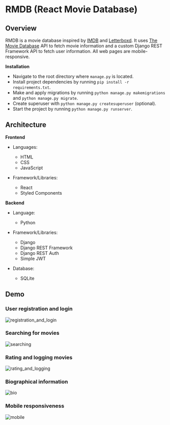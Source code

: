 # RMDB (React Movie Database)

## Overview

RMDB is a movie database inspired by [IMDB](https://www.imdb.com/) and [Letterboxd](https://letterboxd.com/). It uses [The Movie Database](https://www.themoviedb.org/) API to fetch movie information and a custom Django REST Framework API to fetch user information. All web pages are mobile-responsive.

**Installation**

- Navigate to the root directory where `manage.py` is located.
- Install project dependencies by running `pip install -r requirements.txt`.
- Make and apply migrations by running `python manage.py makemigrations` and `python manage.py migrate`.
- Create superuser with `python manage.py createsuperuser` (optional). 
- Start the project by running `python manage.py runserver`.

## Architecture

**Frontend**

- Languages:
  - HTML
  - CSS
  - JavaScript

- Framework/Libraries:
  - React
  - Styled Components

**Backend**

- Language:
  - Python

- Framework/Libraries:
  - Django
  - Django REST Framework
  - Django REST Auth
  - Simple JWT

- Database:
  - SQLite

## Demo

### User registration and login

![registration_and_login](https://user-images.githubusercontent.com/68667158/164564426-8faa3763-f9a9-4dc9-9975-2e19873b4ec4.gif)

### Searching for movies

![searching](https://user-images.githubusercontent.com/68667158/164565175-e615feba-9393-4c18-8270-78fddcd28a02.gif)

### Rating and logging movies

![rating_and_logging](https://user-images.githubusercontent.com/68667158/164565194-6a3465b6-cd63-4a4a-965a-e0aa72616c7a.gif)

### Biographical information

![bio](https://user-images.githubusercontent.com/68667158/164567805-e4625262-d4a2-4cdc-af4b-3c4caafb6036.gif)

### Mobile responsiveness

![mobile](https://user-images.githubusercontent.com/68667158/164568112-2edf7a94-903d-4aed-9f6b-e00ff4457847.gif)
